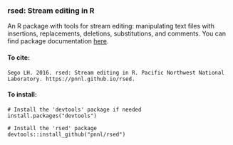 ### rsed: Stream editing in R

An R package with tools for stream editing: manipulating text files with insertions, replacements, deletions, substitutions, and comments.  You can find package documentation [here](https://pnnl.github.io/rsed).

#### To cite:

    Sego LH. 2016. rsed: Stream editing in R. Pacific Northwest National Laboratory. https://pnnl.github.io/rsed.

#### To install:

    # Install the 'devtools' package if needed
    install.packages("devtools")
    
    # Install the 'rsed' package
    devtools::install_github("pnnl/rsed")
